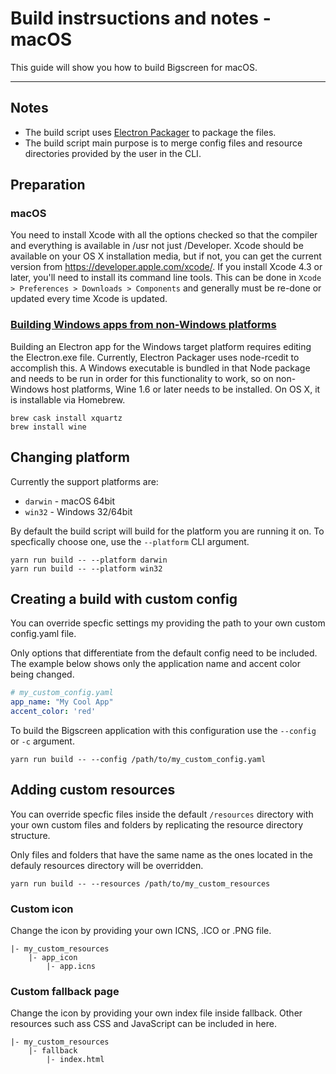 # Build instrsuctions and notes - macOS

This guide will show you how to build Bigscreen for macOS.

---

## Notes
- The build script uses [Electron Packager](https://github.com/electron-userland/electron-packager) to package the files.
- The build script main purpose is to merge config files and resource directories provided by the user in the CLI.

## Preparation
### macOS
You need to install Xcode with all the options checked so that the compiler
and everything is available in /usr not just /Developer. Xcode should be
available on your OS X installation media, but if not, you can get the
current version from https://developer.apple.com/xcode/. If you install
Xcode 4.3 or later, you'll need to install its command line tools. This can
be done in `Xcode > Preferences > Downloads > Components` and generally must
be re-done or updated every time Xcode is updated.

### [Building Windows apps from non-Windows platforms](https://github.com/electron-userland/electron-packager#building-windows-apps-from-non-windows-platforms)
Building an Electron app for the Windows target platform requires editing the Electron.exe file. Currently, Electron Packager uses node-rcedit to accomplish this. A Windows executable is bundled in that Node package and needs to be run in order for this functionality to work, so on non-Windows host platforms, Wine 1.6 or later needs to be installed. On OS X, it is installable via Homebrew.

```
brew cask install xquartz
brew install wine
```

## Changing platform
Currently the support platforms are:
- `darwin` - macOS 64bit
- `win32` - Windows 32/64bit

By default the build script will build for the platform you are running it on. To specfically choose one, use the  `--platform` CLI argument.

```
yarn run build -- --platform darwin
yarn run build -- --platform win32
```

## Creating a build with custom config

You can override specfic settings my providing the path to your own custom config.yaml file.

Only options that differentiate from the default config need to be included. The example below shows only the application name and accent color being changed.

```yaml
# my_custom_config.yaml
app_name: "My Cool App"
accent_color: 'red'

```

To build the Bigscreen application with this configuration use the `--config` or `-c` argument.


```shell
yarn run build -- --config /path/to/my_custom_config.yaml
```

## Adding custom resources

You can override specfic files inside the default `/resources` directory with your own custom files and folders by replicating the resource directory structure.

Only files and folders that have the same name as the ones located in the defauly resources directory will be overridden.


```shell
yarn run build -- --resources /path/to/my_custom_resources
```

### Custom icon

Change the icon by providing your own ICNS, .ICO or .PNG file.

```
|- my_custom_resources
    |- app_icon
        |- app.icns
```

### Custom fallback page

Change the icon by providing your own index file inside fallback. Other resources such ass CSS and JavaScript can be included in here.

```
|- my_custom_resources
    |- fallback
        |- index.html
```
